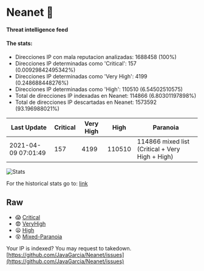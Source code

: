 # Neanet :hocho:
#### Threat intelligence feed
#### The stats:

- Direcciones IP con mala reputacion analizadas: 1688458 (100%)
- Direcciones IP determinadas como 'Critical':  157 (0.00929842495342%)
- Direcciones IP determinadas como 'Very High':  4199 (0.248688448276%)
- Direcciones IP determinadas como 'High':  110510 (6.54502510575)
- Total de direcciones IP indexadas en Neanet:  114866 (6.80301197898%)
- Total de direcciones IP descartadas en Neanet:  1573592 (93.196988021%)

| Last Update | Critical | Very High | High | Paranoia |
| --- | --- | --- | --- | --- |
| 2021-04-09 07:01:49 | 157 | 4199 | 110510 | 114866 mixed list (Critical + Very High + High)|

![Stats](https://docs.google.com/spreadsheets/d/e/2PACX-1vSnaNMIXVabIpDJjufMlzH7poXnshF3mgd8Is1g9ytUEzVsP5my4Trn8f-xkoLLQ38xpL3HtmUexLo6/pubchart?oid=501124687&format=image)

For the historical stats go to: [link](/stats.csv)
## Raw
- :scream: [Critical](https://raw.githubusercontent.com/JavaGarcia/Neanet/master/blacklists/neanet_critical.txt)
- :fearful: [VeryHigh](https://raw.githubusercontent.com/JavaGarcia/Neanet/master/blacklists/neanet_veryHigh.txtt)
- :frowning: [High](https://raw.githubusercontent.com/JavaGarcia/Neanet/master/blacklists/neanet_high.txt)
- :dizzy_face: [Mixed-Paranoia](https://raw.githubusercontent.com/JavaGarcia/Neanet/master/blacklists/neanet_all.txt)


Your IP is indexed? You may request to takedown. [https://github.com/JavaGarcia/Neanet/issues](https://github.com/JavaGarcia/Neanet/issues)





















































































































































































































































































































































































































































































































































































































































































































































































































































































































































































































































































































































































































































































































































































































































































































































































































































































































































































































































































































































































































































































































































































































































































































































































































































































































































































































































































































































































































































































































































































































































































































































































































































































































































































































































































































































































































































































































































































































































































































































































































































































































































































































































































































































































































































































































































































































































































































































































































































































































































































































































































































































































































































































































































































































































































































































































































































































